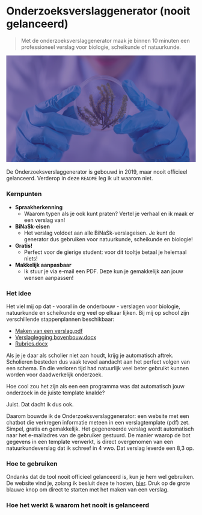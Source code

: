 # Onderzoeksverslaggenerator (nooit gelanceerd)
> Met de onderzoeksverslaggenerator maak je binnen 10 minuten een professioneel verslag voor biologie, scheikunde of natuurkunde.

![](/img/bg-pattern.png)

De Onderzoeksverslaggenerator is gebouwd in 2019, maar nooit officieel gelanceerd. Verderop in deze `README` leg ik uit waarom niet.

### Kernpunten
- **Spraakherkenning**
  - Waarom typen als je ook kunt praten? Vertel je verhaal en ik maak er een verslag van!
- **BiNaSk-eisen**
  - Het verslag voldoet aan alle BiNaSk-verslageisen. Je kunt de generator dus gebruiken voor natuurkunde, scheikunde en biologie!
- **Gratis!**
  - Perfect voor de gierige student: voor dit tooltje betaal je helemaal niets!
- **Makkelijk aanpasbaar**
  - Ik stuur je via e-mail een PDF. Deze kun je gemakkelijk aan jouw wensen aanpassen!

### Het idee
Het viel mij op dat - vooral in de onderbouw - verslagen voor biologie, natuurkunde en scheikunde erg veel op elkaar lijken. Bij mij op school zijn verschillende stappenplannen beschikbaar:

- [Maken van een verslag.pdf](https://github.com/StachRedeker/Onderzoeksverslaggenerator/blob/main/Maken%20van%20een%20verslag%20(1).pdf)
- [Verslaglegging bovenbouw.docx](https://github.com/StachRedeker/Onderzoeksverslaggenerator/blob/main/verslaglegging%20bovenbouw%202019-2020.docx)
- [Rubrics.docx](https://github.com/StachRedeker/Onderzoeksverslaggenerator/blob/main/Rubrics.docx)

Als je je daar als scholier niet aan houdt, krijg je automatisch aftrek. Scholieren besteden dus vaak teveel aandacht aan het perfect volgen van een schema. En die verloren tijd had natuurlijk veel beter gebruikt kunnen worden voor daadwerkelijk onderzoek.

Hoe cool zou het zijn als een een programma was dat automatisch jouw onderzoek in de juiste template knalde?

Juist. Dat dacht ik dus ook.

Daarom bouwde ik de Onderzoeksverslaggenerator: een website met een chatbot die verkregen informatie meteen in een verslagtemplate (pdf) zet. Simpel, gratis en gemakkelijk. Het gegenereerde verslag wordt automatisch naar het e-mailadres van de gebruiker gestuurd. De manier waarop de bot gegevens in een template verwerkt, is direct overgenomen van een natuurkundeverslag dat ik schreef in 4 vwo. Dat verslag leverde een 8,3 op.

### Hoe te gebruiken
Ondanks dat de tool nooit officieel gelanceerd is, kun je hem wel gebruiken. De website vind je, zolang ik besluit deze te hosten, [hier](https://verslag.stachredeker.nl/). Druk op de grote blauwe knop om direct te starten met het maken van een verslag.

### Hoe het werkt & waarom het nooit is gelanceerd

